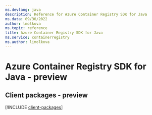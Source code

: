 ```yaml
---
ms.devlang: java
description: Reference for Azure Container Registry SDK for Java
ms.data: 09/30/2022
author: lmolkova
ms.topic: reference
title: Azure Container Registry SDK for Java
ms.service: containerregistry
ms.author: limolkova
---
```

# Azure Container Registry SDK for Java - preview

## Client packages - preview
[!INCLUDE [client-packages](container-registry-client-index.md)]